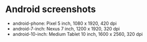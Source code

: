# Android screenshots
- android-phone: Pixel 5 inch, 1080 x 1920, 420 dpi
- android-7-inch: Nexus 7 inch, 1200 x 1920, 320 dpi
- android-10-inch: Medium Tablet 10 inch, 1600 x 2560, 320 dpi
